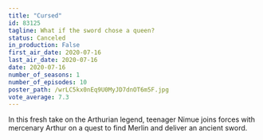 ```yaml
---
title: "Cursed"
id: 83125
tagline: What if the sword chose a queen?
status: Canceled
in_production: False
first_air_date: 2020-07-16
last_air_date: 2020-07-16
date: 2020-07-16
number_of_seasons: 1
number_of_episodes: 10
poster_path: /wrLC5kx0nEq9U0MyJD7dnOT6m5F.jpg
vote_average: 7.3
---
```


In this fresh take on the Arthurian legend, teenager Nimue joins forces with mercenary Arthur on a quest to find Merlin and deliver an ancient sword.
